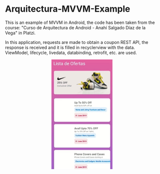 # Arquitectura-MVVM-Example
This is an example of MVVM in Android, the code has been taken from the course: "Curso de Arquitectura de Android - Anahí Salgado Díaz de la Vega" in Platzi.

In this application, requests are made to obtain a coupon REST API, the response is received and it is filled in recyclerview with the data. ViewModel, lifecycle, livedata, databinding, retrofit, etc. are used.

<div align="center">
    <img src="./img/app.jpg" width="200" alt="Stock High"/>
</div>
